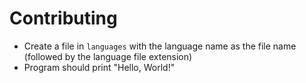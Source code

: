 Contributing
============

* Create a file in `languages` with the language name as the file name (followed by the language file extension)
* Program should print "Hello, World!"
